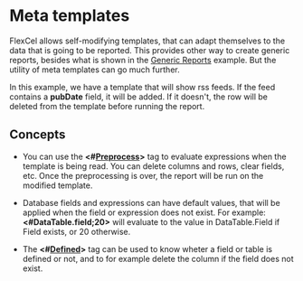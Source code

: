 # Meta templates

FlexCel allows self-modifying templates, that can adapt themselves to
the data that is going to be reported. This provides other way to create
generic reports, besides what is shown in the [Generic Reports](https://download.tmssoftware.com/flexcel/doc/net/samples/csharp/netframework/reports/generic-reports/index.html) example.
But the utility of meta templates can go much further.

In this example, we have a template that will show rss feeds. If the
feed contains a **pubDate** field, it will be added. If it doesn\'t, the
row will be deleted from the template before running the report.

## Concepts

- You can use the **\<\#[Preprocess](https://download.tmssoftware.com/flexcel/doc/net/guides/reports-tag-reference.html#preprocess)\>** tag to evaluate expressions
  when the template is being read. You can delete columns and rows,
  clear fields, etc. Once the preprocessing is over, the report will
  be run on the modified template.

- Database fields and expressions can have default values, that will
  be applied when the field or expression does not exist. For
  example: **\<\#DataTable.field;20\>** will evaluate to the value
  in DataTable.Field if Field exists, or 20 otherwise.

- The **\<\#[Defined](https://download.tmssoftware.com/flexcel/doc/net/guides/reports-tag-reference.html#defined)\>** tag can be used to know wheter a field or
  table is defined or not, and to for example delete the column if
  the field does not exist.
